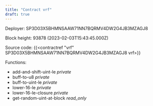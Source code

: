 ```yaml
---
title: "Contract vrf"
draft: true
---
```

Deployer: SP3D03X5BHMNSAAW71NN7BQRMV4DW2G4JB3MZAGJ8


 



Block height: 93878 (2023-02-03T15:43:45.000Z)

Source code: {{<contractref "vrf" SP3D03X5BHMNSAAW71NN7BQRMV4DW2G4JB3MZAGJ8 vrf>}}

Functions:

* add-and-shift-uint-le _private_
* buff-to-u8 _private_
* buff-to-uint-le _private_
* lower-16-le _private_
* lower-16-le-closure _private_
* get-random-uint-at-block _read_only_
